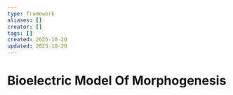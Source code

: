 ```yaml
---
type: framework
aliases: []
creator: []
tags: []
created: 2025-10-20
updated: 2025-10-20
---
```


# Bioelectric Model Of Morphogenesis


